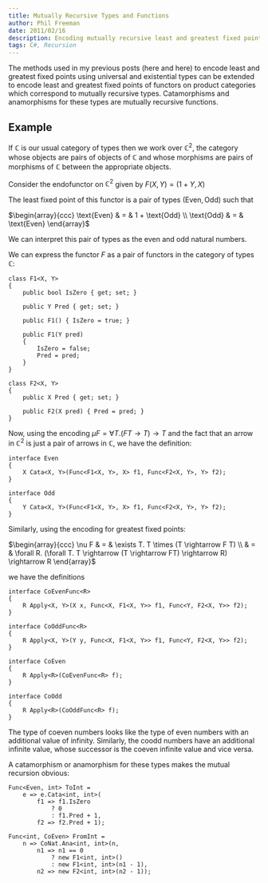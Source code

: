 ```yaml
---
title: Mutually Recursive Types and Functions
author: Phil Freeman
date: 2011/02/16
description: Encoding mutually recursive least and greatest fixed points in C#
tags: C#, Recursion
---
```


The methods used in my previous posts (here and here) to encode least and greatest fixed points using universal and existential types can be extended to encode least and greatest fixed points of functors on product categories which correspond to mutually recursive types. Catamorphisms and anamorphisms for these types are mutually recursive functions.

## Example

If $\mathbb{C}$ is our usual category of types then we work over $\mathbb{C}^2$, the category whose objects are pairs of objects of $\mathbb{C}$ and whose morphisms are pairs of morphisms of $\mathbb{C}$ between the appropriate objects.

Consider the endofunctor on  $\mathbb{C}^2$ given by $F (X, Y) = (1 + Y, X)$

The least fixed point of this functor is a pair of types $(\text{Even}, \text{Odd})$ such that

$\begin{array}{ccc}
  \text{Even} & = & 1 + \text{Odd} \\
  \text{Odd}  & = & \text{Even}
\end{array}$

We can interpret this pair of types as the even and odd natural numbers.

We can express the functor $F$ as a pair of functors in the category of types $\mathbb{C}$:

    class F1<X, Y>
    {
        public bool IsZero { get; set; }

        public Y Pred { get; set; }

        public F1() { IsZero = true; }

        public F1(Y pred)
        {
            IsZero = false;
            Pred = pred;
        }
    }

    class F2<X, Y>
    {
        public X Pred { get; set; }

        public F2(X pred) { Pred = pred; }
    }

Now, using the encoding $\mu F = \forall T. (F T \rightarrow T) \rightarrow T$ and the fact that an arrow in $\mathbb{C}^2$ is just a pair of arrows in $\mathbb{C}$, we have the definition:

    interface Even
    {
        X Cata<X, Y>(Func<F1<X, Y>, X> f1, Func<F2<X, Y>, Y> f2);
    }

    interface Odd
    {
        Y Cata<X, Y>(Func<F1<X, Y>, X> f1, Func<F2<X, Y>, Y> f2);
    }

Similarly, using the encoding for greatest fixed points:

$\begin{array}{ccc}
  \nu F & = & \exists T. T \times (T \rightarrow F T) \\
        & = & \forall R. (\forall T. T \rightarrow (T \rightarrow FT) \rightarrow R) \rightarrow R
\end{array}$

we have the definitions

    interface CoEvenFunc<R>
    {
        R Apply<X, Y>(X x, Func<X, F1<X, Y>> f1, Func<Y, F2<X, Y>> f2);
    }

    interface CoOddFunc<R>
    {
        R Apply<X, Y>(Y y, Func<X, F1<X, Y>> f1, Func<Y, F2<X, Y>> f2);
    }

    interface CoEven
    {
        R Apply<R>(CoEvenFunc<R> f);
    }

    interface CoOdd
    {
        R Apply<R>(CoOddFunc<R> f);
    }

The type of coeven numbers looks like the type of even numbers with an additional value of infinity. Similarly, the coodd numbers have an additional infinite value, whose successor is the coeven infinite value and vice versa.

A catamorphism or anamorphism for these types makes the mutual recursion obvious:

    Func<Even, int> ToInt =
        e => e.Cata<int, int>(
            f1 => f1.IsZero
                ? 0
                : f1.Pred + 1,
            f2 => f2.Pred + 1);

    Func<int, CoEven> FromInt =
        n => CoNat.Ana<int, int>(n,
            n1 => n1 == 0
                ? new F1<int, int>()
                : new F1<int, int>(n1 - 1),
            n2 => new F2<int, int>(n2 - 1));
